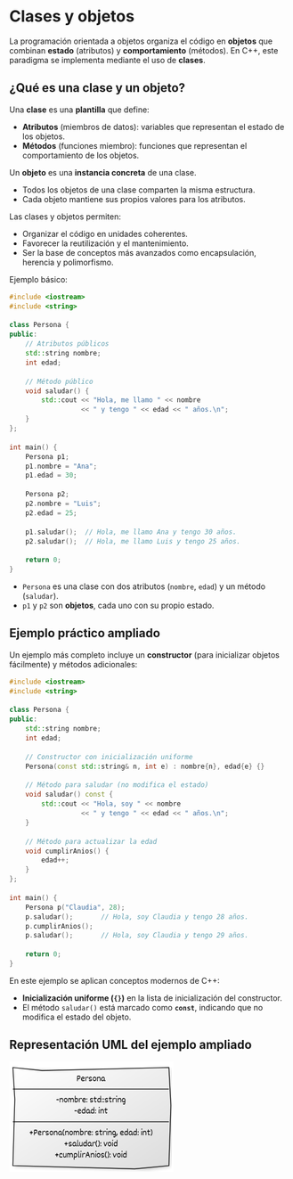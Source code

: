 # Clases y objetos

La programación orientada a objetos organiza el código en **objetos** que combinan **estado** (atributos) y **comportamiento** (métodos). En C++, este paradigma se implementa mediante el uso de **clases**.

## ¿Qué es una clase y un objeto?

Una **clase** es una **plantilla** que define:

* **Atributos** (miembros de datos): variables que representan el estado de los objetos.
* **Métodos** (funciones miembro): funciones que representan el comportamiento de los objetos.

Un **objeto** es una **instancia concreta** de una clase.

* Todos los objetos de una clase comparten la misma estructura.
* Cada objeto mantiene sus propios valores para los atributos.

Las clases y objetos permiten:

* Organizar el código en unidades coherentes.
* Favorecer la reutilización y el mantenimiento.
* Ser la base de conceptos más avanzados como encapsulación, herencia y polimorfismo.


Ejemplo básico:

```cpp
#include <iostream>
#include <string>

class Persona {
public:
    // Atributos públicos
    std::string nombre;
    int edad;

    // Método público
    void saludar() {
        std::cout << "Hola, me llamo " << nombre
                  << " y tengo " << edad << " años.\n";
    }
};

int main() {
    Persona p1;
    p1.nombre = "Ana";
    p1.edad = 30;

    Persona p2;
    p2.nombre = "Luis";
    p2.edad = 25;

    p1.saludar();  // Hola, me llamo Ana y tengo 30 años.
    p2.saludar();  // Hola, me llamo Luis y tengo 25 años.

    return 0;
}
```

* `Persona` es una clase con dos atributos (`nombre`, `edad`) y un método (`saludar`).
* `p1` y `p2` son **objetos**, cada uno con su propio estado.


## Ejemplo práctico ampliado

Un ejemplo más completo incluye un **constructor** (para inicializar objetos fácilmente) y métodos adicionales:

```cpp
#include <iostream>
#include <string>

class Persona {
public:
    std::string nombre;
    int edad;

    // Constructor con inicialización uniforme
    Persona(const std::string& n, int e) : nombre{n}, edad{e} {}

    // Método para saludar (no modifica el estado)
    void saludar() const {
        std::cout << "Hola, soy " << nombre
                  << " y tengo " << edad << " años.\n";
    }

    // Método para actualizar la edad
    void cumplirAnios() {
        edad++;
    }
};

int main() {
    Persona p("Claudia", 28);
    p.saludar();       // Hola, soy Claudia y tengo 28 años.
    p.cumplirAnios();
    p.saludar();       // Hola, soy Claudia y tengo 29 años.

    return 0;
}
```

En este ejemplo se aplican conceptos modernos de C++:

* **Inicialización uniforme (`{}`)** en la lista de inicialización del constructor.
* El método `saludar()` está marcado como **`const`**, indicando que no modifica el estado del objeto.


## Representación UML del ejemplo ampliado

![diagrama1](img/diagrama1.png)

